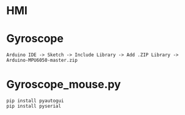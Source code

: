 # HMI
  # Gyroscope
    Arduino IDE -> Sketch -> Include Library -> Add .ZIP Library -> Arduino-MPU6050-master.zip
  # Gyroscope_mouse.py
    pip install pyautogui
    pip install pyserial
